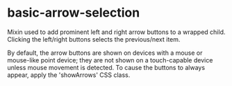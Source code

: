 # basic-arrow-selection

Mixin used to add prominent left and right arrow buttons to a wrapped child.
Clicking the left/right buttons selects the previous/next item.

By default, the arrow buttons are shown on devices with a mouse or mouse-like
point device; they are not shown on a touch-capable device unless mouse
movement is detected. To cause the buttons to always appear, apply the
'showArrows' CSS class.

